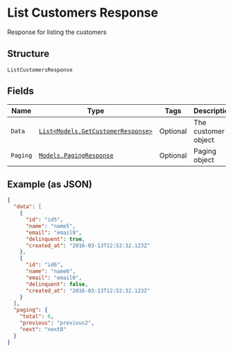 
# List Customers Response

Response for listing the customers

## Structure

`ListCustomersResponse`

## Fields

| Name | Type | Tags | Description |
|  --- | --- | --- | --- |
| `Data` | [`List<Models.GetCustomerResponse>`](../../doc/models/get-customer-response.md) | Optional | The customer object |
| `Paging` | [`Models.PagingResponse`](../../doc/models/paging-response.md) | Optional | Paging object |

## Example (as JSON)

```json
{
  "data": [
    {
      "id": "id5",
      "name": "name5",
      "email": "email9",
      "delinquent": true,
      "created_at": "2016-03-13T12:52:32.123Z"
    },
    {
      "id": "id6",
      "name": "name6",
      "email": "email0",
      "delinquent": false,
      "created_at": "2016-03-13T12:52:32.123Z"
    }
  ],
  "paging": {
    "total": 6,
    "previous": "previous2",
    "next": "next8"
  }
}
```

